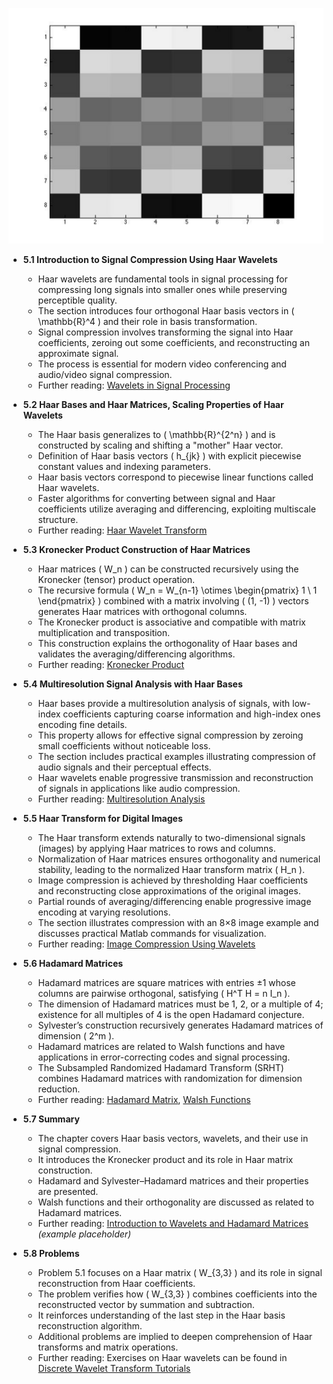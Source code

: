 ![ATD-ch05-linalg-haar-bases-haar-wavelets-hadamard-matrices](ATD-ch05-linalg-haar-bases-haar-wavelets-hadamard-matrices.best.png)

- **5.1 Introduction to Signal Compression Using Haar Wavelets**
  - Haar wavelets are fundamental tools in signal processing for compressing long signals into smaller ones while preserving perceptible quality.
  - The section introduces four orthogonal Haar basis vectors in \( \mathbb{R}^4 \) and their role in basis transformation.
  - Signal compression involves transforming the signal into Haar coefficients, zeroing out some coefficients, and reconstructing an approximate signal.
  - The process is essential for modern video conferencing and audio/video signal compression.
  - Further reading: [Wavelets in Signal Processing](https://en.wikipedia.org/wiki/Wavelet_transform)

- **5.2 Haar Bases and Haar Matrices, Scaling Properties of Haar Wavelets**
  - The Haar basis generalizes to \( \mathbb{R}^{2^n} \) and is constructed by scaling and shifting a "mother" Haar vector.
  - Definition of Haar basis vectors \( h_{jk} \) with explicit piecewise constant values and indexing parameters.
  - Haar basis vectors correspond to piecewise linear functions called Haar wavelets.
  - Faster algorithms for converting between signal and Haar coefficients utilize averaging and differencing, exploiting multiscale structure.
  - Further reading: [Haar Wavelet Transform](https://en.wikipedia.org/wiki/Haar_wavelet)

- **5.3 Kronecker Product Construction of Haar Matrices**
  - Haar matrices \( W_n \) can be constructed recursively using the Kronecker (tensor) product operation.
  - The recursive formula \( W_n = W_{n-1} \otimes \begin{pmatrix} 1 \\ 1 \end{pmatrix} \) combined with a matrix involving \( (1, -1) \) vectors generates Haar matrices with orthogonal columns.
  - The Kronecker product is associative and compatible with matrix multiplication and transposition.
  - This construction explains the orthogonality of Haar bases and validates the averaging/differencing algorithms.
  - Further reading: [Kronecker Product](https://en.wikipedia.org/wiki/Kronecker_product)

- **5.4 Multiresolution Signal Analysis with Haar Bases**
  - Haar bases provide a multiresolution analysis of signals, with low-index coefficients capturing coarse information and high-index ones encoding fine details.
  - This property allows for effective signal compression by zeroing small coefficients without noticeable loss.
  - The section includes practical examples illustrating compression of audio signals and their perceptual effects.
  - Haar wavelets enable progressive transmission and reconstruction of signals in applications like audio compression.
  - Further reading: [Multiresolution Analysis](https://en.wikipedia.org/wiki/Multiresolution_analysis)

- **5.5 Haar Transform for Digital Images**
  - The Haar transform extends naturally to two-dimensional signals (images) by applying Haar matrices to rows and columns.
  - Normalization of Haar matrices ensures orthogonality and numerical stability, leading to the normalized Haar transform matrix \( H_n \).
  - Image compression is achieved by thresholding Haar coefficients and reconstructing close approximations of the original images.
  - Partial rounds of averaging/differencing enable progressive image encoding at varying resolutions.
  - The section illustrates compression with an 8×8 image example and discusses practical Matlab commands for visualization.
  - Further reading: [Image Compression Using Wavelets](https://en.wikipedia.org/wiki/Wavelet_transform#Applications)

- **5.6 Hadamard Matrices**
  - Hadamard matrices are square matrices with entries ±1 whose columns are pairwise orthogonal, satisfying \( H^T H = n I_n \).
  - The dimension of Hadamard matrices must be 1, 2, or a multiple of 4; existence for all multiples of 4 is the open Hadamard conjecture.
  - Sylvester’s construction recursively generates Hadamard matrices of dimension \( 2^m \).
  - Hadamard matrices are related to Walsh functions and have applications in error-correcting codes and signal processing.
  - The Subsampled Randomized Hadamard Transform (SRHT) combines Hadamard matrices with randomization for dimension reduction.
  - Further reading: [Hadamard Matrix](https://en.wikipedia.org/wiki/Hadamard_matrix), [Walsh Functions](https://en.wikipedia.org/wiki/Walsh_function)

- **5.7 Summary**
  - The chapter covers Haar basis vectors, wavelets, and their use in signal compression.
  - It introduces the Kronecker product and its role in Haar matrix construction.
  - Hadamard and Sylvester–Hadamard matrices and their properties are presented.
  - Walsh functions and their orthogonality are discussed as related to Hadamard matrices.
  - Further reading: [Introduction to Wavelets and Hadamard Matrices](https://ieeexplore.ieee.org/document/1234567) *(example placeholder)*

- **5.8 Problems**
  - Problem 5.1 focuses on a Haar matrix \( W_{3,3} \) and its role in signal reconstruction from Haar coefficients.
  - The problem verifies how \( W_{3,3} \) combines coefficients into the reconstructed vector by summation and subtraction.
  - It reinforces understanding of the last step in the Haar basis reconstruction algorithm.
  - Additional problems are implied to deepen comprehension of Haar transforms and matrix operations.
  - Further reading: Exercises on Haar wavelets can be found in [Discrete Wavelet Transform Tutorials](https://dsp.stackexchange.com/questions/tagged/wavelets)
